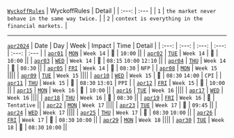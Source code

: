 [`WyckoffRules`](https://medium.com/@Blocksavant/composite-man-ca18c9d2d5a5)
| WyckoffRules | Detail |
| :---: | :--- |
| `1` | `the market never behave in the same way twice.`   |
| `2` | `context is everything in the financial markets.`  |
___    
[`apr2024`](https://www.forexfactory.com/calendar?month=apr.2024)
| Date | Day | Week | Impact | Time | Detail | 
| :---: | :---: | :---: | :---: | :---: | :--- |
| [`apr01`](#apr01) | [`MON`](https://www.forexfactory.com/calendar?day=apr01.2024) | `Week 14` | 🔴 | `10:00`  ||
| [`apr02`](#apr02) | [`TUE`](https://www.forexfactory.com/calendar?day=apr02.2024) | `Week 14` | 🔴 | `10:00`  ||
| [`apr03`](#apr03) | [`WED`](https://www.forexfactory.com/calendar?day=apr03.2024) | `Week 14` | 🔴 | `08:15` `10:00` `12:10` ||
| [`apr04`](#apr04) | [`THU`](https://www.forexfactory.com/calendar?day=apr04.2024) | `Week 14` | 🔴 | `08:30`  ||
| [`apr05`](#apr05) | [`FRI`](https://www.forexfactory.com/calendar?day=apr05.2024) | `Week 14` | 🔴 | `08:30`  |  `NFP` |
| [`apr08`](#mar08) | [`MON`](https://www.forexfactory.com/calendar?day=apr08.2024) | `Week 15` ||||
| [`apr09`](#mar09) | [`TUE`](https://www.forexfactory.com/calendar?day=apr09.2024) | `Week 15` ||||
| [`apr10`](#apr10) | [`WED`](https://www.forexfactory.com/calendar?day=apr10.2024) | `Week 15` | 🔴 | `08:30` `14:00` | `CPI` |
| [`apr11`](#apr11) | [`THU`](https://www.forexfactory.com/calendar?day=apr11.2024) | `Week 15` | 🔴 | `08:30` `13:01` | `PPI` |
| [`apr12`](#apr12) | [`FRI`](https://www.forexfactory.com/calendar?day=apr12.2024) | `Week 15` | 🔴 | `10:00`  ||
| [`apr15`](#apr15) | [`MON`](https://www.forexfactory.com/calendar?day=apr15.2024) | `Week 16` | 🔴 | `10:00`  ||
| [`apr16`](#mar16) | [`TUE`](https://www.forexfactory.com/calendar?day=apr16.2024) | `Week 16` ||||
| [`apr17`](#mar17) | [`WED`](https://www.forexfactory.com/calendar?day=apr17.2024) | `Week 16` ||||
| [`apr18`](#apr18) | [`THU`](https://www.forexfactory.com/calendar?day=apr18.2024) | `Week 16` | 🔴 | `08:30` ||
| [`apr19`](#apr19) | [`FRI`](https://www.forexfactory.com/calendar?day=apr19.2024) | `Week 16` | 🔴 | `Tentative`  ||
| [`apr22`](#mar22) | [`MON`](https://www.forexfactory.com/calendar?day=apr22.2024) | `Week 17` ||||
| [`apr23`](#apr23) | [`TUE`](https://www.forexfactory.com/calendar?day=apr23.2024) | `Week 17` | 🔴 | `09:45`  ||
| [`apr24`](#mar24) | [`WED`](https://www.forexfactory.com/calendar?day=apr24.2024) | `Week 17` ||||
| [`apr25`](#apr25) | [`THU`](https://www.forexfactory.com/calendar?day=apr25.2024) | `Week 17` | 🔴 | `08:30` `10:00` ||
| [`apr26`](#apr26) | [`FRI`](https://www.forexfactory.com/calendar?day=apr26.2024) | `Week 17` | 🔴 | `08:30` `10:00` ||
| [`apr29`](#mar29) | [`MON`](https://www.forexfactory.com/calendar?day=apr29.2024) | `Week 18` ||||
| [`apr30`](#apr30) | [`TUE`](https://www.forexfactory.com/calendar?day=apr30.2024) | `Week 18` | 🔴 | `08:30` `10:00` ||
